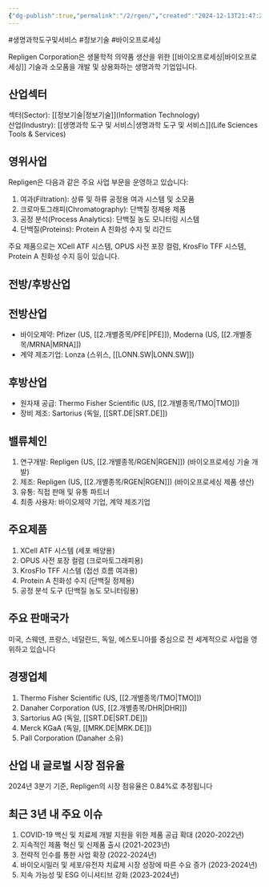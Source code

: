 ```yaml
---
{"dg-publish":true,"permalink":"/2/rgen/","created":"2024-12-13T21:47:21.512+09:00","updated":"2025-06-03T20:06:00.948+09:00"}
---
```


#생명과학도구및서비스 #정보기술 #바이오프로세싱


Repligen Corporation은 생물학적 의약품 생산을 위한 [[바이오프로세싱\|바이오프로세싱]] 기술과 소모품을 개발 및 상용화하는 생명과학 기업입니다.

## 산업섹터

섹터(Sector): [[정보기술\|정보기술]](Information Technology)  
산업(Industry): [[생명과학 도구 및 서비스\|생명과학 도구 및 서비스]](Life Sciences Tools & Services)

## 영위사업

Repligen은 다음과 같은 주요 사업 부문을 운영하고 있습니다:

1. 여과(Filtration): 상류 및 하류 공정용 여과 시스템 및 소모품
2. 크로마토그래피(Chromatography): 단백질 정제용 제품
3. 공정 분석(Process Analytics): 단백질 농도 모니터링 시스템
4. 단백질(Proteins): Protein A 친화성 수지 및 리간드

주요 제품으로는 XCell ATF 시스템, OPUS 사전 포장 컬럼, KrosFlo TFF 시스템, Protein A 친화성 수지 등이 있습니다.

## 전방/후방산업

## 전방산업

- 바이오제약: Pfizer (US, [[2.개별종목/PFE\|PFE]]), Moderna (US, [[2.개별종목/MRNA\|MRNA]])
- 계약 제조기업: Lonza (스위스, [[LONN.SW\|LONN.SW]])

## 후방산업

- 원자재 공급: Thermo Fisher Scientific (US, [[2.개별종목/TMO\|TMO]])
- 장비 제조: Sartorius (독일, [[SRT.DE\|SRT.DE]])

## 밸류체인

1. 연구개발: Repligen (US, [[2.개별종목/RGEN\|RGEN]]) (바이오프로세싱 기술 개발)
2. 제조: Repligen (US, [[2.개별종목/RGEN\|RGEN]]) (바이오프로세싱 제품 생산)
3. 유통: 직접 판매 및 유통 파트너
4. 최종 사용자: 바이오제약 기업, 계약 제조기업

## 주요제품

1. XCell ATF 시스템 (세포 배양용)
2. OPUS 사전 포장 컬럼 (크로마토그래피용)
3. KrosFlo TFF 시스템 (접선 흐름 여과용)
4. Protein A 친화성 수지 (단백질 정제용)
5. 공정 분석 도구 (단백질 농도 모니터링용)

## 주요 판매국가

미국, 스웨덴, 프랑스, 네덜란드, 독일, 에스토니아를 중심으로 전 세계적으로 사업을 영위하고 있습니다

## 경쟁업체

1. Thermo Fisher Scientific (US, [[2.개별종목/TMO\|TMO]])
2. Danaher Corporation (US, [[2.개별종목/DHR\|DHR]])
3. Sartorius AG (독일, [[SRT.DE\|SRT.DE]])
4. Merck KGaA (독일, [[MRK.DE\|MRK.DE]])
5. Pall Corporation (Danaher 소유)

## 산업 내 글로벌 시장 점유율

2024년 3분기 기준, Repligen의 시장 점유율은 0.84%로 추정됩니다

## 최근 3년 내 주요 이슈

1. COVID-19 백신 및 치료제 개발 지원을 위한 제품 공급 확대 (2020-2022년)
2. 지속적인 제품 혁신 및 신제품 출시 (2021-2023년)
3. 전략적 인수를 통한 사업 확장 (2022-2024년)
4. 바이오시밀러 및 세포/유전자 치료제 시장 성장에 따른 수요 증가 (2023-2024년)
5. 지속 가능성 및 ESG 이니셔티브 강화 (2023-2024년)